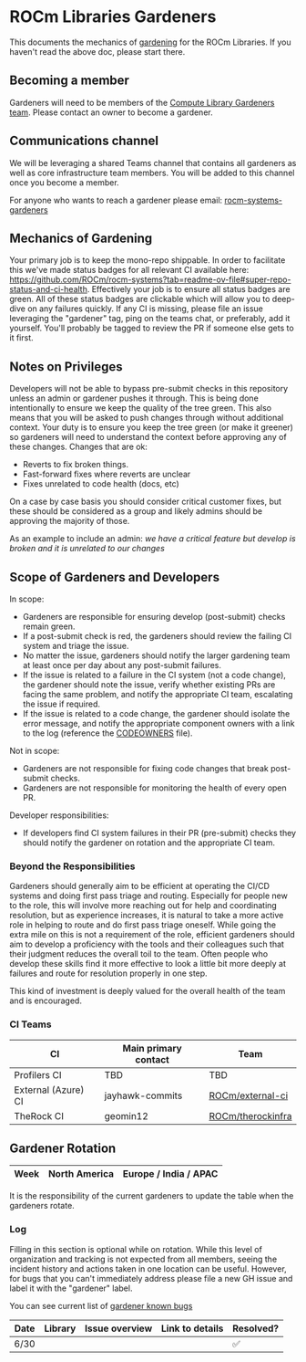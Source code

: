 # ROCm Libraries Gardeners

This documents the mechanics of
[gardening](https://github.com/ROCm/TheRock/blob/main/docs/rfcs/RFC0002-MonoRepo-Gardener-Rotations.md)
for the ROCm Libraries. If you haven't read the above doc, please start there.

## Becoming a member

Gardeners will need to be members of the [Compute Library Gardeners team](https://github.com/orgs/ROCm/teams/compute-library-gardeners).
Please contact an owner to become a gardener.

## Communications channel

We will be leveraging a shared Teams channel that contains all gardeners as well as core
infrastructure team members. You will be added to this channel once you become a member.

For anyone who wants to reach a gardener please email:
[rocm-systems-gardeners](mailto:rocm-systems-gardeners@amd.com)

## Mechanics of Gardening

Your primary job is to keep the mono-repo shippable. In order to facilitate this we've made
status badges for all relevant CI available here:
https://github.com/ROCm/rocm-systems?tab=readme-ov-file#super-repo-status-and-ci-health.
Effectively your job is to ensure all status badges are green. All of these status
badges are clickable which will allow you to deep-dive on any failures quickly. If any
CI is missing, please file an issue leveraging the "gardener" tag, ping on the teams chat,
or preferably, add it yourself. You'll probably be tagged to review the PR if someone
else gets to it first.

## Notes on Privileges

Developers will not be able to bypass pre-submit checks in this repository unless an admin or
gardener pushes it through. This is being done intentionally to ensure we keep the quality of
the tree green. This also means that you will be asked to push changes through without
additional context. Your duty is to ensure you keep the tree green (or make it greener) so gardeners will need to understand the context before approving
any of these changes. Changes
that are ok:

- Reverts to fix broken things.
- Fast-forward fixes where reverts are unclear
- Fixes unrelated to code health (docs, etc)

On a case by case basis you should consider critical customer fixes, but these should be considered
as a group and likely admins should be approving the majority of those.

As an example to include an admin: *we have a critical feature but develop is broken and it is unrelated to our changes*

## Scope of Gardeners and Developers

In scope:
- Gardeners are responsible for ensuring develop (post-submit) checks remain green.
- If a post-submit check is red, the gardeners should review the failing CI system and triage the issue.
- No matter the issue, gardeners should notify the larger gardening team at least once per day about any post-submit failures.
- If the issue is related to a failure in the CI system (not a code change), the gardener should note the issue,
  verify whether existing PRs are facing the same problem, and notify the appropriate CI team, escalating the issue if required.
- If the issue is related to a code change, the gardener should isolate the error message, and notify the
  appropriate component owners with a link to the log (reference the [CODEOWNERS](../.github/CODEOWNERS) file).

Not in scope:
- Gardeners are not responsible for fixing code changes that break post-submit checks.
- Gardeners are not responsible for monitoring the health of every open PR.

Developer responsibilities:
- If developers find CI system failures in their PR (pre-submit) checks they should notify the gardener on rotation and the appropriate CI team.

### Beyond the Responsibilities

Gardeners should generally aim to be efficient at operating the CI/CD systems and doing first pass triage and routing.
Especially for people new to the role, this will involve more reaching out for help and coordinating resolution, but as experience increases,
it is natural to take a more active role in helping to route and do first pass triage oneself.
While going the extra mile on this is not a requirement of the role, efficient gardeners should aim to develop a proficiency with the
tools and their colleagues such that their judgment reduces the overall toil to the team. Often people who develop these skills find it
more effective to look a little bit more deeply at failures and route for resolution properly in one step.

This kind of investment is deeply valued for the overall health of the team and is encouraged.

### CI Teams

CI | Main primary contact | Team
---- | ------- | ---------
Profilers CI | TBD | TBD
External (Azure) CI | jayhawk-commits | [ROCm/external-ci](https://github.com/orgs/ROCm/teams/external-ci)
TheRock CI | geomin12 | [ROCm/therockinfra](https://github.com/orgs/ROCm/teams/therockinfra)

## Gardener Rotation

Week | North America | Europe / India / APAC
---- | ------- | ---------

It is the responsibility of the current gardeners to update the table when the gardeners rotate.

### Log

Filling in this section is optional while on rotation. While this level of
organization and tracking is not expected from all members, seeing the incident
history and actions taken in one location can be useful. However, for bugs that you can't immediately address
please file a new GH issue and label it with the "gardener" label.

You can see current list of [gardener known bugs](https://github.com/ROCm/rocm-systems/issues?q=is%3Aissue%20state%3Aopen%20label%3Agardener)

Date | Library | Issue overview | Link to details | Resolved?
---- | ------- | -------------- | --------------- | ---------
6/30 | | | | ✅

